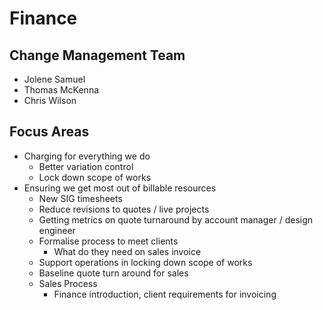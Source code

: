 # Finance

## Change Management Team

- Jolene Samuel
- Thomas McKenna
- Chris Wilson

## Focus Areas

- Charging for everything we do
  - Better variation control
  - Lock down scope of works
- Ensuring we get most out of billable resources
  - New SIG timesheets
  - Reduce revisions to quotes / live projects
  - Getting metrics on quote turnaround by account manager / design engineer
  - Formalise process to meet clients
    - What do they need on sales invoice
  - Support operations in locking down scope of works
  - Baseline quote turn around for sales
  - Sales Process
    - Finance introduction, client requirements for invoicing
